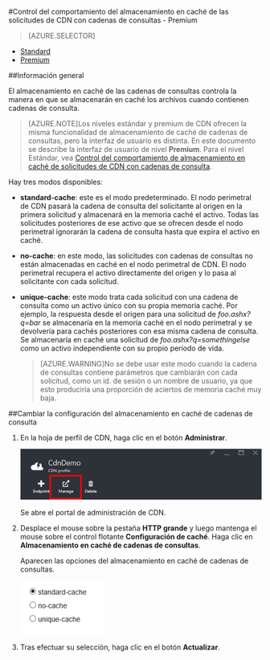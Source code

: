 <properties 
	pageTitle="CDN - Control del comportamiento del almacenamiento en caché de las solicitudes con cadenas de consulta - Premium" 
	description="El almacenamiento en caché de las cadenas de consultas de CDN controla la manera en que se almacenarán en caché los archivos cuando contienen cadenas de consulta." 
	services="cdn" 
	documentationCenter=".NET" 
	authors="camsoper" 
	manager="dwrede" 
	editor=""/>

<tags 
	ms.service="cdn" 
	ms.workload="tbd" 
	ms.tgt_pltfrm="na" 
	ms.devlang="na" 
	ms.topic="article" 
	ms.date="12/02/2015" 
	ms.author="casoper"/>

#Control del comportamiento del almacenamiento en caché de las solicitudes de CDN con cadenas de consultas - Premium

> [AZURE.SELECTOR]
- [Standard](cdn-query-string.md)
- [Premium](cdn-query-string-premium.md)

##Información general

El almacenamiento en caché de las cadenas de consultas controla la manera en que se almacenarán en caché los archivos cuando contienen cadenas de consulta.

> [AZURE.NOTE]Los niveles estándar y premium de CDN ofrecen la misma funcionalidad de almacenamiento de caché de cadenas de consultas, pero la interfaz de usuario es distinta. En este documento se describe la interfaz de usuario de nivel **Premium**. Para el nivel Estándar, vea [Control del comportamiento de almacenamiento en caché de solicitudes de CDN con cadenas de consulta](cdn-query-string.md).

Hay tres modos disponibles:

- **standard-cache**: este es el modo predeterminado. El nodo perimetral de CDN pasará la cadena de consulta del solicitante al origen en la primera solicitud y almacenará en la memoria caché el activo. Todas las solicitudes posteriores de ese activo que se ofrecen desde el nodo perimetral ignorarán la cadena de consulta hasta que expira el activo en caché. 
- **no-cache**: en este modo, las solicitudes con cadenas de consultas no están almacenadas en caché en el nodo perimetral de CDN. El nodo perimetral recupera el activo directamente del origen y lo pasa al solicitante con cada solicitud. 
- **unique-cache**: este modo trata cada solicitud con una cadena de consulta como un activo único con su propia memoria caché. Por ejemplo, la respuesta desde el origen para una solicitud de *foo.ashx?q=bar* se almacenaría en la memoria caché en el nodo perimetral y se devolvería para cachés posteriores con esa misma cadena de consulta. Se almacenaría en caché una solicitud de *foo.ashx?q=somethingelse* como un activo independiente con su propio período de vida.
	
	>[AZURE.WARNING]No se debe usar este modo cuando la cadena de consultas contiene parámetros que cambiarán con cada solicitud, como un id. de sesión o un nombre de usuario, ya que esto produciría una proporción de aciertos de memoria caché muy baja.

##Cambiar la configuración del almacenamiento en caché de cadenas de consulta

1. En la hoja de perfil de CDN, haga clic en el botón **Administrar**.

	![Botón de administración de hoja de perfil de red CDN](./media/cdn-query-string-premium/cdn-manage-btn.png)
	
	Se abre el portal de administración de CDN.
	
2. Desplace el mouse sobre la pestaña **HTTP grande** y luego mantenga el mouse sobre el control flotante **Configuración de caché**. Haga clic en **Almacenamiento en caché de cadenas de consultas**.
	
	Aparecen las opciones del almacenamiento en caché de cadenas de consultas.
	
	![Opciones del almacenamiento en caché de cadenas de consultas de CDN](./media/cdn-query-string-premium/cdn-query-string.png)
	
3. Tras efectuar su selección, haga clic en el botón **Actualizar**.




	

<!---HONumber=AcomDC_1203_2015-->